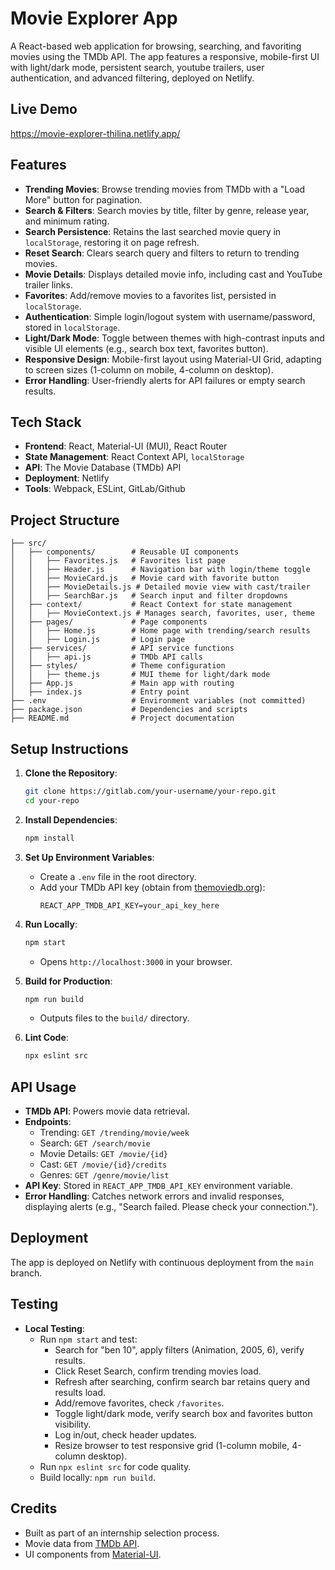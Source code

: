 # Movie Explorer App

A React-based web application for browsing, searching, and favoriting movies using the TMDb API. The app features a responsive, mobile-first UI with light/dark mode, persistent search, youtube trailers, user authentication, and advanced filtering, deployed on Netlify.

## Live Demo
https://movie-explorer-thilina.netlify.app/

## Features
- **Trending Movies**: Browse trending movies from TMDb with a "Load More" button for pagination.
- **Search & Filters**: Search movies by title, filter by genre, release year, and minimum rating.
- **Search Persistence**: Retains the last searched movie query in `localStorage`, restoring it on page refresh.
- **Reset Search**: Clears search query and filters to return to trending movies.
- **Movie Details**: Displays detailed movie info, including cast and YouTube trailer links.
- **Favorites**: Add/remove movies to a favorites list, persisted in `localStorage`.
- **Authentication**: Simple login/logout system with username/password, stored in `localStorage`.
- **Light/Dark Mode**: Toggle between themes with high-contrast inputs and visible UI elements (e.g., search box text, favorites button).
- **Responsive Design**: Mobile-first layout using Material-UI Grid, adapting to screen sizes (1-column on mobile, 4-column on desktop).
- **Error Handling**: User-friendly alerts for API failures or empty search results.

## Tech Stack
- **Frontend**: React, Material-UI (MUI), React Router
- **State Management**: React Context API, `localStorage`
- **API**: The Movie Database (TMDb) API
- **Deployment**: Netlify
- **Tools**: Webpack, ESLint, GitLab/Github

## Project Structure
```
├── src/
│   ├── components/        # Reusable UI components
│   │   ├── Favorites.js   # Favorites list page
│   │   ├── Header.js      # Navigation bar with login/theme toggle
│   │   ├── MovieCard.js   # Movie card with favorite button
│   │   ├── MovieDetails.js # Detailed movie view with cast/trailer
│   │   ├── SearchBar.js   # Search input and filter dropdowns
│   ├── context/           # React Context for state management
│   │   ├── MovieContext.js # Manages search, favorites, user, theme
│   ├── pages/             # Page components
│   │   ├── Home.js        # Home page with trending/search results
│   │   ├── Login.js       # Login page
│   ├── services/          # API service functions
│   │   ├── api.js         # TMDb API calls
│   ├── styles/            # Theme configuration
│   │   ├── theme.js       # MUI theme for light/dark mode
│   ├── App.js             # Main app with routing
│   ├── index.js           # Entry point
├── .env                   # Environment variables (not committed)
├── package.json           # Dependencies and scripts
├── README.md              # Project documentation
```

## Setup Instructions
1. **Clone the Repository**:
   ```bash
   git clone https://gitlab.com/your-username/your-repo.git
   cd your-repo
   ```

2. **Install Dependencies**:
   ```bash
   npm install
   ```

3. **Set Up Environment Variables**:
   - Create a `.env` file in the root directory.
   - Add your TMDb API key (obtain from [themoviedb.org](https://www.themoviedb.org)):
     ```
     REACT_APP_TMDB_API_KEY=your_api_key_here
     ```

4. **Run Locally**:
   ```bash
   npm start
   ```
   - Opens `http://localhost:3000` in your browser.

5. **Build for Production**:
   ```bash
   npm run build
   ```
   - Outputs files to the `build/` directory.

6. **Lint Code**:
   ```bash
   npx eslint src
   ```

## API Usage
- **TMDb API**: Powers movie data retrieval.
- **Endpoints**:
  - Trending: `GET /trending/movie/week`
  - Search: `GET /search/movie`
  - Movie Details: `GET /movie/{id}`
  - Cast: `GET /movie/{id}/credits`
  - Genres: `GET /genre/movie/list`
- **API Key**: Stored in `REACT_APP_TMDB_API_KEY` environment variable.
- **Error Handling**: Catches network errors and invalid responses, displaying alerts (e.g., "Search failed. Please check your connection.").

## Deployment
The app is deployed on Netlify with continuous deployment from the `main` branch.


## Testing
- **Local Testing**:
  - Run `npm start` and test:
    - Search for "ben 10", apply filters (Animation, 2005, 6), verify results.
    - Click Reset Search, confirm trending movies load.
    - Refresh after searching, confirm search bar retains query and results load.
    - Add/remove favorites, check `/favorites`.
    - Toggle light/dark mode, verify search box and favorites button visibility.
    - Log in/out, check header updates.
    - Resize browser to test responsive grid (1-column mobile, 4-column desktop).
  - Run `npx eslint src` for code quality.
  - Build locally: `npm run build`.

## Credits
- Built as part of an internship selection process.
- Movie data from [TMDb API](https://www.themoviedb.org).
- UI components from [Material-UI](https://mui.com).